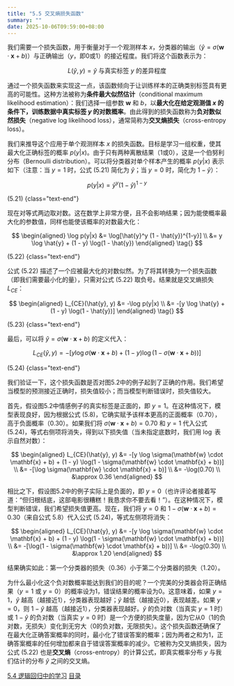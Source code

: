 ```yaml
---
title: "5.5 交叉熵损失函数"
summary: ""
date: 2025-10-06T09:59:00+08:00
---
```


我们需要一个损失函数，用于衡量对于一个观测样本 $x$，分类器的输出（$\hat{y} = \sigma(\mathbf{w} \cdot \mathbf{x} + b)$）与正确输出（$y$，即0或1）的接近程度。我们将这个函数表示为：

$$
L(\hat{y}, y) = \hat{y} \text{ 与真实标签 } y \text{ 的差异程度}
\tag{5.20}
$$

通过一个损失函数来实现这一点，该函数倾向于让训练样本的正确类别标签具有更高的可能性。这种方法被称为**条件最大似然估计**（conditional maximum likelihood estimation）：我们选择一组参数 $\mathbf{w}$ 和 $b$，以**最大化在给定观测值 $x$ 的条件下，训练数据中真实标签 $y$ 的对数概率**。由此得到的损失函数称为**负对数似然损失**（negative log likelihood loss），通常简称为**交叉熵损失**（cross-entropy loss）。

我们来推导这个应用于单个观测样本 $x$ 的损失函数。目标是学习一组权重，使其最大化正确标签的概率 $p(y|x)$。由于只有两种离散结果（1或0），这是一个伯努利分布（Bernoulli distribution）。可以将分类器对单个样本产生的概率 $p(y|x)$ 表示如下（注意：当 $y=1$ 时，公式 (5.21) 简化为 $\hat{y}$；当 $y=0$ 时，简化为 $1-\hat{y}$）：

$$
p(y|x) = \hat{y}^y (1 - \hat{y})^{1-y}
\tag{}
$$

(5.21)
{class="text-end"}

现在对等式两边取对数。这在数学上非常方便，且不会影响结果；因为能使概率最大化的参数值，同样也能使该概率的对数最大化：

$$
\begin{aligned}
\log p(y|x) &= \log[\hat{y}^y (1 - \hat{y})^{1-y}] \\
&= y \log \hat{y} + (1 - y) \log(1 - \hat{y})
\end{aligned}
\tag{}
$$

(5.22)
{class="text-end"}

公式 (5.22) 描述了一个应被最大化的对数似然。为了将其转换为一个损失函数（即我们需要最小化的量），只需对公式 (5.22) 取负号。结果就是交叉熵损失 $L_{CE}$：

$$
\begin{aligned}
L_{CE}(\hat{y}, y) &= -\log p(y|x) \\
&= -[y \log \hat{y} + (1 - y) \log(1 - \hat{y})]
\end{aligned}
\tag{}
$$

(5.23)
{class="text-end"}

最后，可以将 $\hat{y} = \sigma(\mathbf{w} \cdot \mathbf{x} + b)$ 的定义代入：

$$
L_{CE}(\hat{y}, y) = -[y \log \sigma(\mathbf{w} \cdot \mathbf{x} + b) + (1 - y) \log(1 - \sigma(\mathbf{w} \cdot \mathbf{x} + b))]
\tag{}
$$

(5.24)
{class="text-end"}

我们验证一下，这个损失函数是否对图5.2中的例子起到了正确的作用。我们希望当模型的预测接近正确时，损失值较小；而当模型判断错误时，损失值较大。

首先，假设图5.2中情感例子的真实标签是正面的，即 $y = 1$。在这种情况下，模型表现良好，因为根据公式 (5.8)，它确实赋予该样本更高的正面概率（0.70），高于负面概率（0.30）。如果我们将 $\sigma(\mathbf{w} \cdot \mathbf{x} + b) = 0.70$ 和 $y = 1$ 代入公式 (5.24)，等式右侧项将消失，得到以下损失值（当未指定底数时，我们用 $\log$ 表示自然对数）：

$$
\begin{aligned}
L_{CE}(\hat{y}, y) &= -[y \log \sigma(\mathbf{w} \cdot \mathbf{x} + b) + (1 - y) \log(1 - \sigma(\mathbf{w} \cdot \mathbf{x} + b))] \\
&= -[\log \sigma(\mathbf{w} \cdot \mathbf{x} + b)] \\
&= -\log(0.70) \\
&\approx 0.36
\end{aligned}
$$

相比之下，假设图5.2中的例子实际上是负面的，即 $y = 0$（也许评论者接着写道：“但归根结底，这部电影很糟糕！我恳求你不要去看！”）。在这种情况下，模型判断错误，我们希望损失值更高。现在，我们将 $y = 0$ 和 $1 - \sigma(\mathbf{w} \cdot \mathbf{x} + b) = 0.30$（来自公式 5.8）代入公式 (5.24)，等式左侧项将消失：

$$
\begin{aligned}
L_{CE}(\hat{y}, y) &= -[y \log \sigma(\mathbf{w} \cdot \mathbf{x} + b) + (1 - y) \log(1 - \sigma(\mathbf{w} \cdot \mathbf{x} + b))] \\
&= -[\log(1 - \sigma(\mathbf{w} \cdot \mathbf{x} + b))] \\
&= -\log(0.30) \\
&\approx 1.20
\end{aligned}
$$

结果确实如此：第一个分类器的损失（0.36）小于第二个分类器的损失（1.20）。

为什么最小化这个负对数概率能达到我们的目的呢？一个完美的分类器会将正确结果（$y = 1$ 或 $y = 0$）的概率设为1，错误结果的概率设为0。这意味着，如果 $y = 1$，$\hat{y}$ 越高（越接近1），分类器表现越好；$\hat{y}$ 越低（越接近0），表现越差。如果 $y = 0$，则 $1 - \hat{y}$ 越高（越接近1），分类器表现越好。$\hat{y}$ 的负对数（当真实 $y = 1$ 时）或 $1 - \hat{y}$ 的负对数（当真实 $y = 0$ 时）是一个方便的损失度量，因为它从0（1的负对数，无损失）变化到无穷大（0的负对数，无限损失）。这个损失函数还确保了在最大化正确答案概率的同时，最小化了错误答案的概率；因为两者之和为1，正确答案概率的任何增加都来自于错误答案概率的减少。它被称为交叉熵损失，因为公式 (5.22) 也是**交叉熵**（cross-entropy）的计算公式，即真实概率分布 $y$ 与我们估计的分布 $\hat{y}$ 之间的交叉熵。


<nav class="pagination justify-content-between">
<a href="../ch5-04">5.4 逻辑回归中的学习</a>
<a href="../">目录</a>
<span></span>
</nav>

